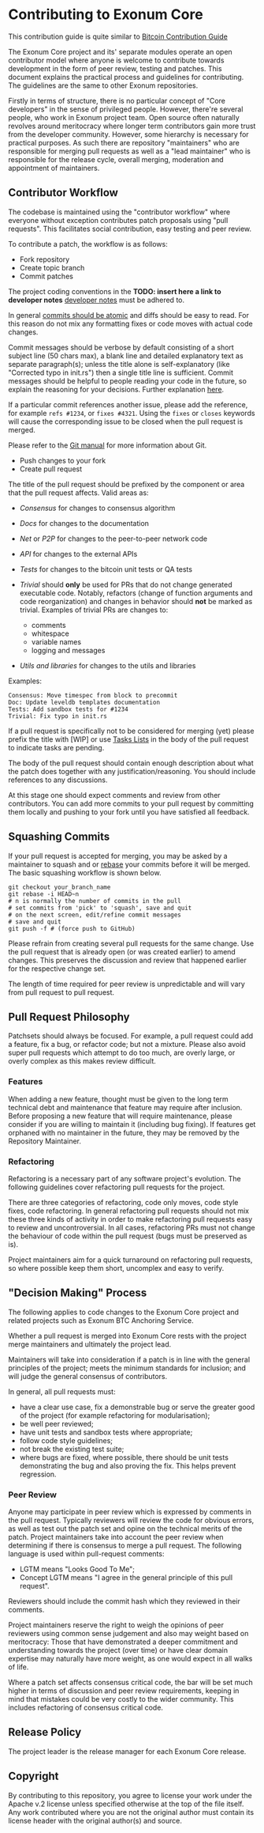 # Contributing to Exonum Core

This contribution guide is quite similar to [Bitcoin Contribution Guide](https://github.com/bitcoin/bitcoin/blob/master/CONTRIBUTING.md)

The Exonum Core project and its' separate modules operate an open contributor model where anyone is welcome to contribute towards development in the form of peer review, testing and patches. This document explains the practical process and guidelines for contributing. The guidelines are the same to other Exonum repositories.

Firstly in terms of structure, there is no particular concept of "Core developers" in the sense of privileged people. However, there're several people, who work in Exonum project team. Open source often naturally revolves around meritocracy where longer term contributors gain more trust from the developer community. However, some hierarchy is necessary for practical purposes. As such there are repository "maintainers" who are responsible for merging pull requests as well as a "lead maintainer" who is responsible for the release cycle, overall merging, moderation and appointment of maintainers.

## Contributor Workflow

The codebase is maintained using the "contributor workflow" where everyone without exception contributes patch proposals using "pull requests". This facilitates social contribution, easy testing and peer review.

To contribute a patch, the workflow is as follows:

- Fork repository
- Create topic branch
- Commit patches

The project coding conventions in the **TODO: insert here a link to developer notes** [developer notes](doc/developer-notes.md) must be adhered to.

In general [commits should be atomic](https://en.wikipedia.org/wiki/Atomic_commit#Atomic_commit_convention) and diffs should be easy to read. For this reason do not mix any formatting fixes or code moves with actual code changes.

Commit messages should be verbose by default consisting of a short subject line (50 chars max), a blank line and detailed explanatory text as separate paragraph(s); unless the title alone is self-explanatory (like "Corrected typo in init.rs") then a single title line is sufficient. Commit messages should be helpful to people reading your code in the future, so explain the reasoning for your decisions. Further explanation [here](http://chris.beams.io/posts/git-commit/).

If a particular commit references another issue, please add the reference, for example `refs #1234`, or `fixes #4321`. Using the `fixes` or `closes` keywords will cause the corresponding issue to be closed when the pull request is merged.

Please refer to the [Git manual](https://git-scm.com/doc) for more information about Git.

- Push changes to your fork
- Create pull request

The title of the pull request should be prefixed by the component or area that the pull request affects. Valid areas as:

- _Consensus_ for changes to consensus algorithm
- _Docs_ for changes to the documentation
- _Net_ or _P2P_ for changes to the peer-to-peer network code
- _API_ for changes to the external APIs
- _Tests_ for changes to the bitcoin unit tests or QA tests
- _Trivial_ should **only** be used for PRs that do not change generated executable code. Notably, refactors (change of function arguments and code reorganization) and changes in behavior should **not** be marked as trivial. Examples of trivial PRs are changes to:

  - comments
  - whitespace
  - variable names
  - logging and messages

- _Utils and libraries_ for changes to the utils and libraries

Examples:

```
Consensus: Move timespec from block to precommit
Doc: Update leveldb templates documentation
Tests: Add sandbox tests for #1234
Trivial: Fix typo in init.rs
```

If a pull request is specifically not to be considered for merging (yet) please prefix the title with [WIP] or use [Tasks Lists](https://help.github.com/articles/basic-writing-and-formatting-syntax/#task-lists) in the body of the pull request to indicate tasks are pending.

The body of the pull request should contain enough description about what the patch does together with any justification/reasoning. You should include references to any discussions.

At this stage one should expect comments and review from other contributors. You can add more commits to your pull request by committing them locally and pushing to your fork until you have satisfied all feedback.

## Squashing Commits

If your pull request is accepted for merging, you may be asked by a maintainer to squash and or [rebase](https://git-scm.com/docs/git-rebase) your commits before it will be merged. The basic squashing workflow is shown below.

```
git checkout your_branch_name
git rebase -i HEAD~n
# n is normally the number of commits in the pull
# set commits from 'pick' to 'squash', save and quit
# on the next screen, edit/refine commit messages
# save and quit
git push -f # (force push to GitHub)
```

Please refrain from creating several pull requests for the same change. Use the pull request that is already open (or was created earlier) to amend changes. This preserves the discussion and review that happened earlier for the respective change set.

The length of time required for peer review is unpredictable and will vary from pull request to pull request.

## Pull Request Philosophy

Patchsets should always be focused. For example, a pull request could add a feature, fix a bug, or refactor code; but not a mixture. Please also avoid super pull requests which attempt to do too much, are overly large, or overly complex as this makes review difficult.

### Features

When adding a new feature, thought must be given to the long term technical debt and maintenance that feature may require after inclusion. Before proposing a new feature that will require maintenance, please consider if you are willing to maintain it (including bug fixing). If features get orphaned with no maintainer in the future, they may be removed by the Repository Maintainer.

### Refactoring

Refactoring is a necessary part of any software project's evolution. The following guidelines cover refactoring pull requests for the project.

There are three categories of refactoring, code only moves, code style fixes, code refactoring. In general refactoring pull requests should not mix these three kinds of activity in order to make refactoring pull requests easy to review and uncontroversial. In all cases, refactoring PRs must not change the behaviour of code within the pull request (bugs must be preserved as is).

Project maintainers aim for a quick turnaround on refactoring pull requests, so where possible keep them short, uncomplex and easy to verify.

## "Decision Making" Process

The following applies to code changes to the Exonum Core project and related projects such as Exonum BTC Anchoring Service.

Whether a pull request is merged into Exonum Core rests with the project merge maintainers and ultimately the project lead.

Maintainers will take into consideration if a patch is in line with the general principles of the project; meets the minimum standards for inclusion; and will judge the general consensus of contributors.

In general, all pull requests must:

- have a clear use case, fix a demonstrable bug or serve the greater good of the project (for example refactoring for modularisation);
- be well peer reviewed;
- have unit tests and sandbox tests where appropriate;
- follow code style guidelines;
- not break the existing test suite;
- where bugs are fixed, where possible, there should be unit tests demonstrating the bug and also proving the fix. This helps prevent regression.

### Peer Review

Anyone may participate in peer review which is expressed by comments in the pull request. Typically reviewers will review the code for obvious errors, as well as test out the patch set and opine on the technical merits of the patch. Project maintainers take into account the peer review when determining if there is consensus to merge a pull request. The following language is used within pull-request comments:

- LGTM means "Looks Good To Me";
- Concept LGTM means "I agree in the general principle of this pull request".

Reviewers should include the commit hash which they reviewed in their comments.

Project maintainers reserve the right to weigh the opinions of peer reviewers using common sense judgement and also may weight based on meritocracy: Those that have demonstrated a deeper commitment and understanding towards the project (over time) or have clear domain expertise may naturally have more weight, as one would expect in all walks of life.

Where a patch set affects consensus critical code, the bar will be set much higher in terms of discussion and peer review requirements, keeping in mind that mistakes could be very costly to the wider community. This includes refactoring of consensus critical code.

## Release Policy

The project leader is the release manager for each Exonum Core release.

## Copyright

By contributing to this repository, you agree to license your work under the Apache v.2 license unless specified otherwise at the top of the file itself. Any work contributed where you are not the original author must contain its license header with the original author(s) and source.
